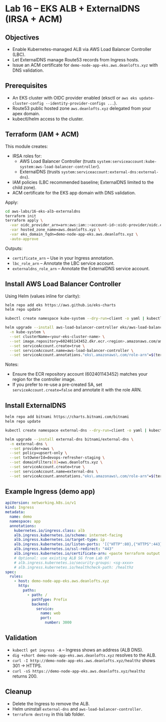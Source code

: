 # Lab 16 – EKS ALB + ExternalDNS (IRSA + ACM)

## Objectives

- Enable Kubernetes-managed ALB via AWS Load Balancer Controller (LBC).
- Let ExternalDNS manage Route53 records from Ingress hosts.
- Issue an ACM certificate for `demo-node-app-eks.aws.deanlofts.xyz` with DNS validation.

## Prerequisites

- An EKS cluster with OIDC provider enabled (eksctl or `aws eks update-cluster-config --identity-provider-configs ...`).
- Route53 public hosted zone `aws.deanlofts.xyz` delegated from your apex domain.
- kubectl/helm access to the cluster.

## Terraform (IAM + ACM)

This module creates:

- IRSA roles for:
  - AWS Load Balancer Controller (trusts `system:serviceaccount:kube-system:aws-load-balancer-controller`).
  - ExternalDNS (trusts `system:serviceaccount:external-dns:external-dns`).
- IAM policies (LBC recommended baseline; ExternalDNS limited to the child zone).
- ACM certificate for the EKS app domain with DNS validation.

Apply:

```bash
cd aws-labs/16-eks-alb-externaldns
terraform init
terraform apply \
  -var oidc_provider_arn=arn:aws:iam::<account-id>:oidc-provider/oidc.eks.<region>.amazonaws.com/id/<id> \
  -var hosted_zone_name=aws.deanlofts.xyz \
  -var eks_domain_fqdn=demo-node-app-eks.aws.deanlofts.xyz \
  -auto-approve
```

Outputs:

- `certificate_arn` – Use in your Ingress annotation.
- `lbc_role_arn` – Annotate the LBC service account.
- `externaldns_role_arn` – Annotate the ExternalDNS service account.

## Install AWS Load Balancer Controller

Using Helm (values inline for clarity):

```bash
helm repo add eks https://aws.github.io/eks-charts
helm repo update

kubectl create namespace kube-system --dry-run=client -o yaml | kubectl apply -f - || true

helm upgrade --install aws-load-balancer-controller eks/aws-load-balancer-controller \
  -n kube-system \
  --set clusterName=<your-eks-cluster-name> \
  --set image.repository=602401143452.dkr.ecr.<region>.amazonaws.com/amazon/aws-load-balancer-controller \
  --set serviceAccount.create=true \
  --set serviceAccount.name=aws-load-balancer-controller \
  --set serviceAccount.annotations."eks\.amazonaws\.com/role-arn"=$(terraform output -raw lbc_role_arn)
```

Notes:

- Ensure the ECR repository account (602401143452) matches your region for the controller image.
- If you prefer to re-use a pre-created SA, set `serviceAccount.create=false` and annotate it with the role ARN.

## Install ExternalDNS

```bash
helm repo add bitnami https://charts.bitnami.com/bitnami
helm repo update

kubectl create namespace external-dns --dry-run=client -o yaml | kubectl apply -f - || true

helm upgrade --install external-dns bitnami/external-dns \
  -n external-dns \
  --set provider=aws \
  --set policy=upsert-only \
  --set txtOwnerId=devops-refresher-staging \
  --set domainFilters[0]=aws.deanlofts.xyz \
  --set serviceAccount.create=true \
  --set serviceAccount.name=external-dns \
  --set serviceAccount.annotations."eks\.amazonaws\.com/role-arn"=$(terraform output -raw externaldns_role_arn)
```

## Example Ingress (demo app)

```yaml
apiVersion: networking.k8s.io/v1
kind: Ingress
metadata:
  name: demo
  namespace: app
  annotations:
    kubernetes.io/ingress.class: alb
    alb.ingress.kubernetes.io/scheme: internet-facing
    alb.ingress.kubernetes.io/target-type: ip
    alb.ingress.kubernetes.io/listen-ports: '[{"HTTP":80},{"HTTPS":443}]'
    alb.ingress.kubernetes.io/ssl-redirect: "443"
    alb.ingress.kubernetes.io/certificate-arn: <paste terraform output certificate_arn>
    # Optional: use existing ALB SG from Lab 07
    # alb.ingress.kubernetes.io/security-groups: <sg-xxxx>
    # alb.ingress.kubernetes.io/healthcheck-path: /healthz
spec:
  rules:
    - host: demo-node-app-eks.aws.deanlofts.xyz
      http:
        paths:
          - path: /
            pathType: Prefix
            backend:
              service:
                name: web
                port:
                  number: 3000
```

## Validation

- `kubectl get ingress -A` – Ingress shows an address (ALB DNS).
- `dig +short demo-node-app-eks.aws.deanlofts.xyz` resolves to the ALB.
- `curl -I http://demo-node-app-eks.aws.deanlofts.xyz/healthz` shows 301 → HTTPS.
- `curl -sS https://demo-node-app-eks.aws.deanlofts.xyz/healthz` returns 200.

## Cleanup

- Delete the Ingress to remove the ALB.
- Helm uninstall `external-dns` and `aws-load-balancer-controller`.
- `terraform destroy` in this lab folder.
